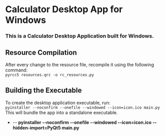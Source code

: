 # Calculator Desktop App for Windows
### This is a Calculator Desktop Application built for Windows.  
## Resource Compilation  
After every change to the resource file, recompile it using the following command:  
`pyrcc5 resources.qrc -o rc_resources.py`  
## Building the Executable  
To create the desktop application executable, run:  
`pyinstaller --noconfirm --onefile --windowed --icon=icon.ico main.py`  
This will bundle the app into a standalone executable.  

- -- **pyinstaller --noconfirm --onefile --windowed --icon=icon.ico --hidden-import=PyQt5 main.py**

